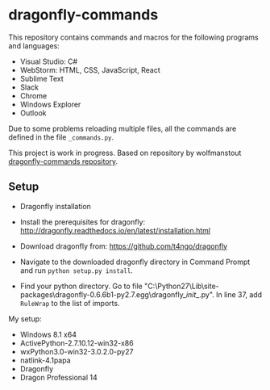 # dragonfly-commands

This repository contains commands and macros for the following programs and languages:
- Visual Studio: C#
- WebStorm: HTML, CSS, JavaScript, React
- Sublime Text
- Slack
- Chrome
- Windows Explorer
- Outlook 

Due to some problems reloading multiple files, all the commands are defined in the file `_commands.py`.    

This project is work in progress. Based on repository by wolfmanstout [dragonfly-commands repository](https://github.com/wolfmanstout/dragonfly-commands).

## Setup
- Dragonfly installation
 - Install the prerequisites for dragonfly: http://dragonfly.readthedocs.io/en/latest/installation.html
 - Download  dragonfly from: https://github.com/t4ngo/dragonfly
 - Navigate to the downloaded dragonfly directory in Command Prompt and run `python setup.py install`.

- Find your python directory. Go to file "C:\Python27\Lib\site-packages\dragonfly-0.6.6b1-py2.7.egg\dragonfly\__init__.py". In line 37, add `RuleWrap` to the list of imports.

My setup:
- Windows 8.1 x64
- ActivePython-2.7.10.12-win32-x86
- wxPython3.0-win32-3.0.2.0-py27
- natlink-4.1papa
- Dragonfly
- Dragon Professional 14



